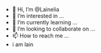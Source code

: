 - 👋 Hi, I’m @Lainelia
- 👀 I’m interested in ...
- 🌱 I’m currently learning ...
- 💞️ I’m looking to collaborate on ...
- 📫 How to reach me ...
- i am lain

<!---
Lainelia/Lainelia is a ✨ special ✨ repository because its `README.md` (this file) appears on your GitHub profile.
You can click the Preview link to take a look at your changes.
--->
